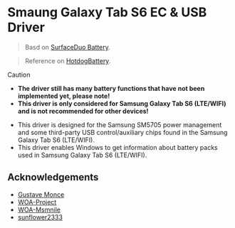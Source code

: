 # Smaung Galaxy Tab S6 EC & USB Driver

> Basd on [SurfaceDuo Battery](https://github.com/woa-project/surfacebattery).

> Reference on [HotdogBattery](https://github.com/sunflower2333/HotdogBattery/).  

> [!Caution]
> - **The driver still has many battery functions that have not been implemented yet, please note!**
> - **This driver is only considered for Samsung Galaxy Tab S6 (LTE/WIFI) and is not recommended for other devices!**

* This driver is designed for the Samsung SM5705 power management and some third-party USB control/auxiliary chips found in the Samsung Galaxy Tab S6 (LTE/WIFI). 
* This driver enables Windows to get information about battery packs used in Samsung Galaxy Tab S6 (LTE/WIFI).

## Acknowledgements
* [Gustave Monce](https://github.com/gus33000)
* [WOA-Project](https://github.com/WOA-Project)
* [WOA-Msmnile](https://github.com/woa-msmnile)
* [sunflower2333](https://github.com/sunflower2333)
